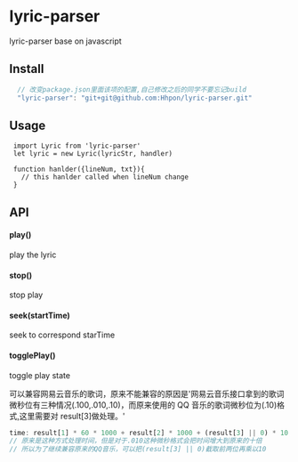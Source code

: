 # lyric-parser

lyric-parser base on javascript

## Install

```js
  // 改变package.json里面该项的配置,自己修改之后的同学不要忘记build
  "lyric-parser": "git+git@github.com:Hhpon/lyric-parser.git"
```

## Usage

```
 import Lyric from 'lyric-parser'
 let lyric = new Lyric(lyricStr, handler)

 function hanlder({lineNum, txt}){
   // this hanlder called when lineNum change
 }
```

## API

#### play()

play the lyric

#### stop()

stop play

#### seek(startTime)

seek to correspond starTime

#### togglePlay()

toggle play state

可以兼容网易云音乐的歌词，原来不能兼容的原因是'网易云音乐接口拿到的歌词微秒位有三种情况(.100,.010,.10)，而原来使用的 QQ 音乐的歌词微秒位为(.10)格式,这里需要对 result[3]做处理。'

```js
time: result[1] * 60 * 1000 + result[2] * 1000 + (result[3] || 0) * 10;
// 原来是这种方式处理时间，但是对于.010这种微秒格式会把时间增大到原来的十倍
// 所以为了继续兼容原来的QQ音乐，可以把(result[3] || 0)截取前两位再乘以10
```
